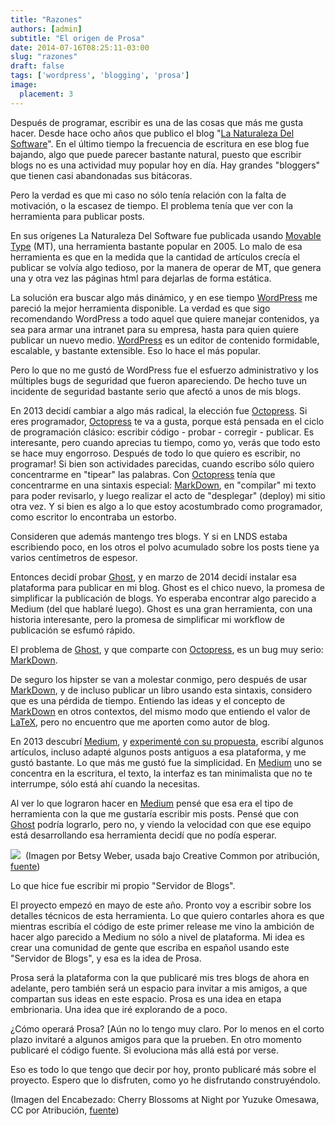 ```yaml
---
title: "Razones"
authors: [admin]
subtitle: "El origen de Prosa"
date: 2014-07-16T08:25:11-03:00
slug: "razones"
draft: false
tags: ['wordpress', 'blogging', 'prosa']
image:
  placement: 3
---
```


Después de programar, escribir es una de las cosas que más me gusta
hacer. Desde hace ocho años que publico el blog 
"[La Naturaleza Del Software](https://www.lnds.net/)". 
En el último tiempo la frecuencia de
escritura en ese blog fue bajando, algo que puede parecer bastante
natural, puesto que escribir blogs no es una actividad muy popular hoy
en día. Hay grandes "bloggers" que tienen casi abandonadas sus
bitácoras.

Pero la verdad es que mi caso no sólo tenía relación con la falta de
motivación, o la escasez de tiempo. El problema tenía que ver con la
herramienta para publicar posts.

En sus orígenes La Naturaleza Del Software fue publicada usando 
[Movable Type](https://movabletype.org/) (MT), una herramienta bastante popular
en 2005. Lo malo de esa herramienta es que en la medida que la cantidad
de artículos crecía el publicar se volvía algo tedioso, por la manera de
operar de MT, que genera una y otra vez las páginas html para dejarlas
de forma estática. 

La solución era buscar algo más dinámico, y en ese tiempo
[WordPress](https://wordpress.org/) me pareció la mejor herramienta
disponible. La verdad es que sigo recomendando WordPress a todo aquel
que quiere manejar contenidos, ya sea para armar una intranet para su
empresa, hasta para quien quiere publicar un nuevo medio.
[WordPress](https://wordpress.org/) es un editor de contenido
formidable, escalable, y bastante extensible. Eso lo hace el más
popular.

Pero lo que no me gustó de WordPress fue el esfuerzo administrativo y
los múltiples bugs de seguridad que fueron apareciendo. De hecho tuve un
incidente de seguridad bastante serio que afectó a unos de mis blogs. 

En 2013 decidí cambiar a algo más radical, la elección fue
[Octopress](http://octopress.org/). Si eres programador,
[Octopress](http://octopress.org/) te va a gusta, porque está pensada en
el ciclo de programación clásico: escribir código - probar - corregir -
publicar. Es interesante, pero cuando aprecias tu tiempo, como yo, verás
que todo esto se hace muy engorroso. Después de todo lo que quiero es
escribir, no programar! Si bien son actividades parecidas, cuando
escribo sólo quiero concentrarme en "tipear" las palabras. Con
[Octopress](http://octopress.org/) tenía que concentrarme en una
sintaxis especial: [MarkDown](http://es.wikipedia.org/wiki/Markdown), en
"compilar" mi texto para poder revisarlo, y luego realizar el acto de
"desplegar" (deploy) mi sitio otra vez. Y si bien es algo a lo que
estoy acostumbrado como programador, como escritor lo encontraba un
estorbo.

Consideren que además mantengo tres blogs. Y si en LNDS estaba
escribiendo poco, en los otros el polvo acumulado sobre los posts tiene
ya varios centímetros de espesor.

Entonces decidí probar [Ghost](https://ghost.org/), y en marzo de 2014
decidí instalar esa plataforma para publicar en mi blog. Ghost es el
chico nuevo, la promesa de simplificar la publicación de blogs. Yo
esperaba encontrar algo parecido a Medium (del que hablaré luego). Ghost
es una gran herramienta, con una historia interesante, pero la promesa
de simplificar mi workflow de publicación se esfumó
rápido.

El problema de [Ghost](https://ghost.org/), y que comparte con
[Octopress](http://octopress.org/), es un bug muy serio:
[MarkDown](http://es.wikipedia.org/wiki/Markdown). 

De seguro los hipster se van a molestar conmigo, pero después de usar
[MarkDown](http://es.wikipedia.org/wiki/Markdown), y de incluso publicar
un libro usando esta sintaxis, considero que es una pérdida de tiempo.
Entiendo las ideas y el concepto de
[MarkDown](http://es.wikipedia.org/wiki/Markdown) en otros contextos,
del mismo modo que entiendo el valor de
[LaTeX](http://es.wikipedia.org/wiki/LaTeX), pero no encuentro que me
aporten como autor de blog.

En 2013 descubrí [Medium](https://medium.com/), y [experimenté con su
propuesta](https://medium.com/@lnds), escribí algunos artículos, incluso
adapté algunos posts antiguos a esa plataforma, y me gustó bastante. Lo
que más me gustó fue la simplicidad. En [Medium](http://medium.com/) uno
se concentra en la escritura, el texto, la interfaz es tan minimalista
que no te interrumpe, sólo está ahí cuando la
necesitas.

Al ver lo que lograron hacer en [Medium](http://medium.com/) pensé que
esa era el tipo de herramienta con la que me gustaría escribir mis
posts. Pensé que con [Ghost](https://ghost.org/) podría lograrlo, pero
no, y viendo la velocidad con que ese equipo está desarrollando esa
herramienta decidí que no podía
esperar.

![](https://d2dspjyoh5c79p.cloudfront.net/6729b6e5-0d4c-11e4-8f0b-43e69d919221-437b93b0)
 (Imagen por Betsy Weber, usada bajo Creative Common por atribución,
[fuente](https://www.flickr.com/photos/betsyweber/5056456666/in/photolist-8GPEpm-8GLvBk-8gfJBa-7RFbWk-7nMLFu-8GxUXm-9dyrJ6-bUmNEK-6MUipe-bxbLZS-ayE1cj-4MjX4G-8SMn4v-8Fwebc-8GPEvd-9aZXdT-ebgdiP-ct8567-bqAPYG-csTPvG-dbsb2f-5LAAqg-a83CsR-5GdXJK-69PYkV-8nFKzL-7EbFiv-6QWc7V-ayFuVa-3q5rBx-mBXu8-66omXz-cqp1eN-6ngZdy-cteFCC-ndU8Rp-h9kWAH-8FDxBW-7YPYLk-6qTsQD-ct96rC-iRgqCn-cyfWCj-6HifPs-8HdX3B-DGgAN-7EbFjt-gnU9uD-bn4Efe-6aTp8s))
    

Lo que hice fue escribir mi propio "Servidor de Blogs". 

El proyecto empezó en mayo de este año. Pronto voy a escribir sobre los
detalles técnicos de esta herramienta. Lo que quiero contarles ahora es
que mientras escribía el código de este primer release me vino la
ambición de hacer algo parecido a Medium no sólo a nivel de plataforma.
Mi idea es crear una comunidad de gente que escriba en español usando
este "Servidor de Blogs", y esa es la idea de Prosa. 

Prosa será la plataforma con la que publicaré mis tres blogs de ahora
en adelante, pero también será un espacio para invitar a mis amigos, a
que compartan sus ideas en este espacio. Prosa es una idea en etapa
embrionaria. Una idea que iré explorando de a
poco.

¿Cómo operará Prosa? [Aún no lo tengo muy claro. Por lo menos en el
corto plazo invitaré a algunos amigos para que la prueben. En otro
momento publicaré el código fuente. Si evoluciona más allá está por
verse.

Eso es todo lo que tengo que decir por hoy, pronto publicaré más sobre
el proyecto. Espero que lo disfruten, como yo he disfrutando
construyéndolo.


(Imagen del Encabezado: Cherry Blossoms at Night por Yuzuke Omesawa, CC
por Atribución, [fuente](https://www.flickr.com/photos/umezy12/13581960595/in/photolist-mGc6Gp-3SP4K-4fWPPB-98nmD3-bq4Umt-jfnpAv-6ZRR3E-aZaA3c-gVMf1-h9jHUy-9828ct-4fWNtK-eLYruF-b2Dqma-bvEa1j-b2DqyK-b2Dqge-b2Dq8B-b2Dr2k-b2DqAz-b2DqoV-b2DrnB-b2Dqvr-b2Dr6e-b2Dqat-8GLw3R-fENGPA-4VNXsS-b2Drei-b2Dqqr-b2DqjF-b2Dri4-b2Dr9p-cF2oYu-cBDaD9-8HdYrc-6ZMZpB-vb8SN-aQbqCc-ddzXWy-b13VJB-8sdQFe-ctfHRj-ctfDcY-ctfyAC-ctfLx7-ctfKS1-ctfLmd-ctfC5C-ctfL17))

